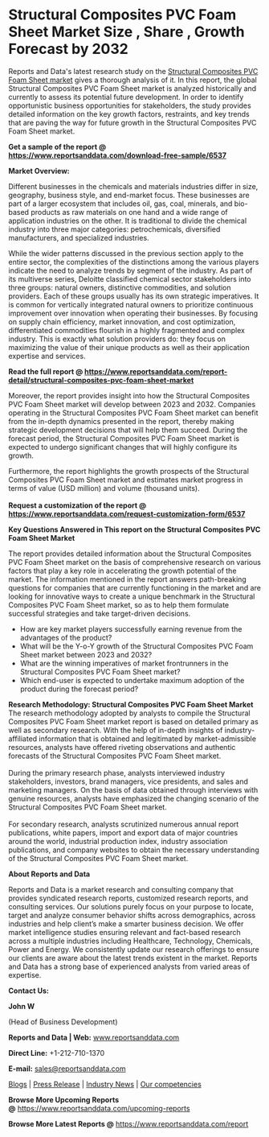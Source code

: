 <h1>Structural Composites PVC Foam Sheet Market Size , Share , Growth Forecast by 2032</h1>
<p>Reports and Data's latest research study on the <a href="https://www.reportsanddata.com/report-detail/structural-composites-pvc-foam-sheet-market">Structural Composites PVC Foam Sheet market</a>&nbsp;gives a thorough analysis of it. In this report, the global Structural Composites PVC Foam Sheet market is analyzed historically and currently to assess its potential future development. In order to identify opportunistic business opportunities for stakeholders, the study provides detailed information on the key growth factors, restraints, and key trends that are paving the way for future growth in the Structural Composites PVC Foam Sheet market.</p>
<p><strong>Get a sample of the report @ <a href="https://www.reportsanddata.com/download-free-sample/6537">https://www.reportsanddata.com/download-free-sample/6537</a></strong></p>
<p><strong>Market Overview:</strong></p>
<p>Different businesses in the chemicals and materials industries differ in size, geography, business style, and end-market focus. These businesses are part of a larger ecosystem that includes oil, gas, coal, minerals, and bio-based products as raw materials on one hand and a wide range of application industries on the other. It is traditional to divide the chemical industry into three major categories: petrochemicals, diversified manufacturers, and specialized industries.</p>
<p>While the wider patterns discussed in the previous section apply to the entire sector, the complexities of the distinctions among the various players indicate the need to analyze trends by segment of the industry. As part of its multiverse series, Deloitte classified chemical sector stakeholders into three groups: natural owners, distinctive commodities, and solution providers. Each of these groups usually has its own strategic imperatives. It is common for vertically integrated natural owners to prioritize continuous improvement over innovation when operating their businesses. By focusing on supply chain efficiency, market innovation, and cost optimization, differentiated commodities flourish in a highly fragmented and complex industry. This is exactly what solution providers do: they focus on maximizing the value of their unique products as well as their application expertise and services.</p>
<p><strong>Read the full report @ <a href="https://www.reportsanddata.com/report-detail/structural-composites-pvc-foam-sheet-market">https://www.reportsanddata.com/report-detail/structural-composites-pvc-foam-sheet-market</a></strong></p>
<p>Moreover, the report provides insight into how the Structural Composites PVC Foam Sheet market will develop between 2023 and 2032. Companies operating in the Structural Composites PVC Foam Sheet market can benefit from the in-depth dynamics presented in the report, thereby making strategic development decisions that will help them succeed. During the forecast period, the Structural Composites PVC Foam Sheet market is expected to undergo significant changes that will highly configure its growth.</p>
<p>Furthermore, the report highlights the growth prospects of the Structural Composites PVC Foam Sheet market and estimates market progress in terms of value (USD million) and volume (thousand units).<br /> <br /> <strong>Request a customization of the report @ <a href="https://www.reportsanddata.com/request-customization-form/6537">https://www.reportsanddata.com/request-customization-form/6537</a></strong></p>
<p><strong>Key Questions Answered in This report on the Structural Composites PVC Foam Sheet Market<br /> </strong></p>
<p>The report provides detailed information about the Structural Composites PVC Foam Sheet market on the basis of comprehensive research on various factors that play a key role in accelerating the growth potential of the market. The information mentioned in the report answers path-breaking questions for companies that are currently functioning in the market and are looking for innovative ways to create a unique benchmark in the Structural Composites PVC Foam Sheet market, so as to help them formulate successful strategies and take target-driven decisions.</p>
<ul>
<li>How are key market players successfully earning revenue from the advantages of the product?</li>
<li>What will be the Y-o-Y growth of the Structural Composites PVC Foam Sheet market between 2023 and 2032?</li>
<li>What are the winning imperatives of market frontrunners in the Structural Composites PVC Foam Sheet market?</li>
<li>Which end-user is expected to undertake maximum adoption of the product during the forecast period?</li>
</ul>
<p><strong>Research Methodology: Structural Composites PVC Foam Sheet Market<br /> </strong>The research methodology adopted by analysts to compile the Structural Composites PVC Foam Sheet market report is based on detailed primary as well as secondary research. With the help of in-depth insights of industry-affiliated information that is obtained and legitimated by market-admissible resources, analysts have offered riveting observations and authentic forecasts of the Structural Composites PVC Foam Sheet market.<br /> <br /> During the primary research phase, analysts interviewed industry stakeholders, investors, brand managers, vice presidents, and sales and marketing managers. On the basis of data obtained through interviews with genuine resources, analysts have emphasized the changing scenario of the Structural Composites PVC Foam Sheet market.<br /> <br /> For secondary research, analysts scrutinized numerous annual report publications, white papers, import and export data of major countries around the world, industrial production index, industry association publications, and company websites to obtain the necessary understanding of the Structural Composites PVC Foam Sheet market.</p>
<p><strong>About Reports and Data</strong></p>
<p>Reports and Data is a market research and consulting company that provides syndicated research reports, customized research reports, and consulting services. Our solutions purely focus on your purpose to locate, target and analyze consumer behavior shifts across demographics, across industries and help client&rsquo;s make a smarter business decision. We offer market intelligence studies ensuring relevant and fact-based research across a multiple industries including Healthcare, Technology, Chemicals, Power and Energy. We consistently update our research offerings to ensure our clients are aware about the latest trends existent in the market. Reports and Data has a strong base of experienced analysts from varied areas of expertise.</p>
<p><strong>Contact Us:</strong></p>
<p><strong>John W</strong></p>
<p>(Head of Business Development)</p>
<p><strong>Reports and Data | Web:</strong>&nbsp;<a href="http://www.reportsanddata.com/">www.reportsanddata.com</a></p>
<p><strong>Direct Line:</strong>&nbsp;+1-212-710-1370</p>
<p><strong>E-mail:</strong>&nbsp;<a href="mailto:sales@reportsanddata.com">sales@reportsanddata.com</a></p>
<p><a href="https://www.reportsanddata.com/blogs">Blogs</a>&nbsp;|&nbsp;<a href="https://www.reportsanddata.com/press-release">Press Release</a>&nbsp;|&nbsp;<a href="https://www.reportsanddata.com/market-news">Industry News</a>&nbsp;|&nbsp;<a href="https://www.reportsanddata.com/our-compentances">Our competencies</a></p>
<p><strong>Browse More&nbsp;Upcoming Reports @</strong>&nbsp;<a href="https://www.reportsanddata.com/upcoming-reports">https://www.reportsanddata.com/upcoming-reports</a></p>
<p><strong>Browse More Latest Reports @</strong>&nbsp;<a href="https://www.reportsanddata.com/report">https://www.reportsanddata.com/report</a></p>
